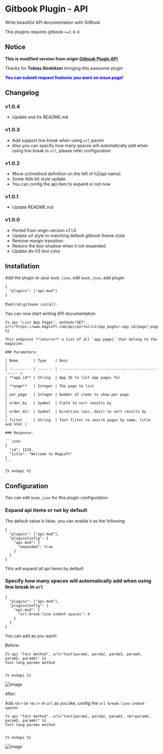 # Gitbook Plugin - API
Write beautiful API documentation with GitBook

This plugins requires gitbook `>=2.0.0`.

## Notice
**This is modified version from origin [Gitbook Plugin API](https://github.com/MagLoft/gitbook-plugin-api)**

Thanks for **Tobias Strebitzer** bringing this awesome plugin

**<font color="blue">You can submit request features you want on issue page!</font>**

## Changelog
### v1.0.4
- Update and fix README.md

### v1.0.3
- Add support line break when using `url` param
- Also you can specify how many spaces will automatically add when using line break in `url`, please refer configuration

### v1.0.2
- Move url/method definition on the left of h2(api name)
- Some little bit style update
- You can config the api item to expand or not now

### v1.0.1
- Update README.md

### v1.0.0
- Ported from origin version v1.1.0
- Update url style to matching default gitbook theme style
- Remove margin transition
- Reduce the box-shadow when it not expanded
- Update div h3 text color

## Installation

Add the plugin to your `book.json`, edit `book.json`, add plugin
```
{
  "plugins": ["api-mod"]
}
```

then run `gitbook install`:


You can now start writing API documentation:

    {% api "List App Pages", method="GET", url="https://www.magloft.com/api/portal/v1/app_pages/:app_id/page/:page" %}

    This endpoint **returns** a list of all `app pages` that belong to the magazine

    ### Parameters:

    | Name       | Type    | Desc                                                |
    | :--------- | :------ | :-------------------------------------------------- |
    | **app_id** | String  | App ID to list app pages for                        |
    | **page**   | Integer | The page to list                                    |
    | per_page   | Integer | Number of items to show per page                    |
    | order_by   | Symbol  | Field to sort results by                            |
    | order_dir  | Symbol  | Direction (asc, desc) to sort results by            |
    | filter     | String  | Text filter to search pages by name, title and html |

    ### Response:

    ```json
    {
      "id": 1234,
      "title": "Welcome to MagLoft"
    }
    ```

    {% endapi %}

## Configuration
You can edit `book.json` for this plugin configuration:

### Expand api items or not by default

The default value is false, you can enable it as the following:

```
{
  "plugins": ["api-mod"],
  "pluginsConfig": {
    "api-mod": {
      "expanded": true
    }
  }
}
```
This will expand all api items by default

### Specify how many spaces will automatically add when using line break in `url`
```
{
  "plugins": ["api-mod"],
  "pluginsConfig": {
    "api-mod": {
      "url-break-line-indent-spaces": 4
    }
  }
}
```
You can add as you want!

Before:

    {% api "Test method", url="test(param1, param2, param3, param4, param5, param6)" %}
    Test long params method


    {% endapi %}

![image](https://i4o.xyz/wp-content/uploads/2018/11/1.png)

After:

Add `<br>` or `<br/>` in `url` as you like, config the `url-break-line-indent-spaces`

    {% api "Test method", url="test(param1, param2, param3, <br>param4, param5, param6)" %}
    Test long params method


    {% endapi %}

![image](https://i4o.xyz/wp-content/uploads/2018/11/2.png)
